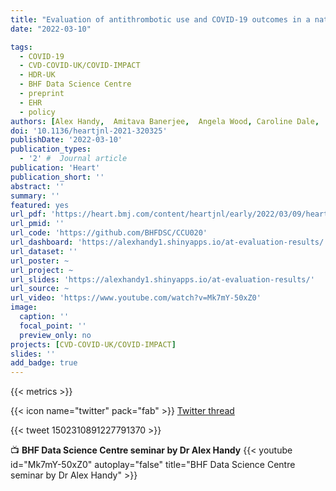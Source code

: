 ```yaml
---
title: "Evaluation of antithrombotic use and COVID-19 outcomes in a nationwide atrial fibrillation cohort"
date: "2022-03-10"

tags:
  - COVID-19
  - CVD-COVID-UK/COVID-IMPACT
  - HDR-UK
  - BHF Data Science Centre
  - preprint
  - EHR
  - policy
authors: [Alex Handy,  Amitava Banerjee,  Angela Wood, Caroline Dale,  Cathie Sudlow,  admin,  Daniel Bean,  Johan H Thygesen,  Mehrdad A Mizani,  Michail Katsoulis,  Rohan Takhar,  Sam Hollings,  Spiros Denaxas,  Venexia Walker,  Richard Dobson,  Reecha Sofat &  CVD-COVID-UK Consortium]
doi: '10.1136/heartjnl-2021-320325'
publishDate: '2022-03-10'
publication_types:
  - '2' #  Journal article
publication: 'Heart'
publication_short: ''
abstract: ''
summary: ''
featured: yes
url_pdf: 'https://heart.bmj.com/content/heartjnl/early/2022/03/09/heartjnl-2021-320325.full.pdf'
url_pmid: ''
url_code: 'https://github.com/BHFDSC/CCU020'
url_dashboard: 'https://alexhandy1.shinyapps.io/at-evaluation-results/' # Doesn't display
url_dataset: ''
url_poster: ~
url_project: ~
url_slides: 'https://alexhandy1.shinyapps.io/at-evaluation-results/'
url_source: ~
url_video: 'https://www.youtube.com/watch?v=Mk7mY-50xZ0'
image:
  caption: ''
  focal_point: ''
  preview_only: no
projects: [CVD-COVID-UK/COVID-IMPACT]
slides: ''
add_badge: true
---
```


{{< metrics >}}

{{< icon name="twitter" pack="fab" >}} [Twitter thread](https://twitter.com/tomlincr/status/1502310891227791370)  

{{< tweet 1502310891227791370 >}}
  
📺 **BHF Data Science Centre seminar by Dr Alex Handy**
{{< youtube id="Mk7mY-50xZ0" autoplay="false" title="BHF Data Science Centre seminar by Dr Alex Handy" >}}